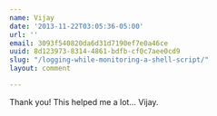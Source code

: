 ```yaml
---
name: Vijay
date: '2013-11-22T03:05:36-05:00'
url: ''
email: 3093f540820da6d31d7190ef7e0a46ce
uuid: 8d123973-8314-4861-bdfb-cf0c7aee0cd9
slug: "/logging-while-monitoring-a-shell-script/"
layout: comment

---
```


Thank you! This helped me a lot... Vijay.
